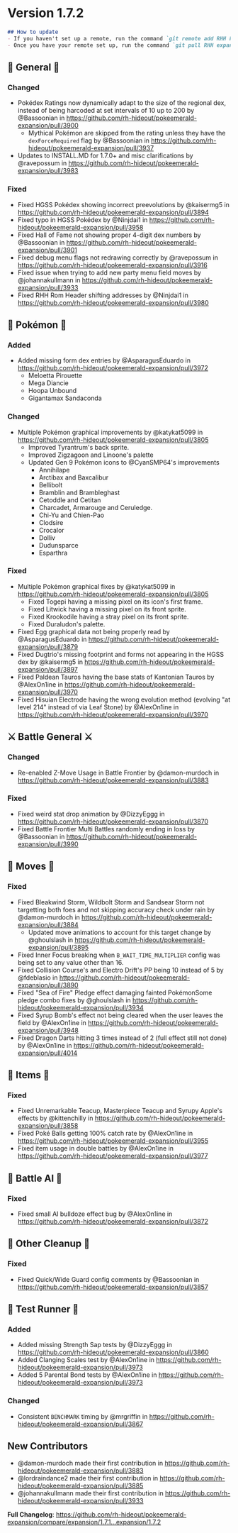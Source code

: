 # Version 1.7.2

```md
## How to update
- If you haven't set up a remote, run the command `git remote add RHH https://github.com/rh-hideout/pokeemerald-expansion`.
- Once you have your remote set up, run the command `git pull RHH expansion/1.7.2`.
```

## 🧬 General 🧬
### Changed
* Pokédex Ratings now dynamically adapt to the size of the regional dex, instead of being harcoded at set intervals of 10 up to 200 by @Bassoonian in https://github.com/rh-hideout/pokeemerald-expansion/pull/3900
    * Mythical Pokémon are skipped from the rating unless they have the `dexForceRequired` flag by @Bassoonian in https://github.com/rh-hideout/pokeemerald-expansion/pull/3937
* Updates to INSTALL.MD for 1.7.0+ and misc clarifications by @ravepossum in https://github.com/rh-hideout/pokeemerald-expansion/pull/3983
### Fixed
* Fixed HGSS Pokédex showing incorrect preevolutions by @kaisermg5 in https://github.com/rh-hideout/pokeemerald-expansion/pull/3894
* Fixed typo in HGSS Pokédex by @Ninjdai1 in https://github.com/rh-hideout/pokeemerald-expansion/pull/3958
* Fixed Hall of Fame not showing proper 4-digit dex numbers by @Bassoonian in https://github.com/rh-hideout/pokeemerald-expansion/pull/3901
* Fixed debug menu flags not redrawing correctly by @ravepossum in https://github.com/rh-hideout/pokeemerald-expansion/pull/3916
* Fixed issue when trying to add new party menu field moves by @johannakullmann in https://github.com/rh-hideout/pokeemerald-expansion/pull/3933
* Fixed RHH Rom Header shifting addresses by @Ninjdai1 in https://github.com/rh-hideout/pokeemerald-expansion/pull/3980

## 🐉 Pokémon 🐉
### Added
* Added missing form dex entries by @AsparagusEduardo in https://github.com/rh-hideout/pokeemerald-expansion/pull/3972
    * Meloetta Pirouette
    * Mega Diancie
    * Hoopa Unbound
    * Gigantamax Sandaconda
### Changed
* Multiple Pokémon graphical improvements by @katykat5099 in https://github.com/rh-hideout/pokeemerald-expansion/pull/3805
    * Improved Tyrantrum's back sprite.
    * Improved Zigzagoon and Linoone's palette
    * Updated Gen 9 Pokémon icons to @CyanSMP64's improvements
        * Annihilape
        * Arctibax and Baxcalibur
        * Bellibolt
        * Bramblin and Brambleghast
        * Cetoddle and Cetitan
        * Charcadet, Armarouge and Ceruledge.
        * Chi-Yu and Chien-Pao
        * Clodsire
        * Crocalor
        * Dolliv
        * Dudunsparce 
        * Esparthra
### Fixed
* Multiple Pokémon graphical fixes by @katykat5099 in https://github.com/rh-hideout/pokeemerald-expansion/pull/3805
    * Fixed Togepi having a missing pixel on its icon's first frame.
    * Fixed Litwick having a missing pixel on its front sprite.
    * Fixed Krookodile having a stray pixel on its front sprite.
    * Fixed Duraludon's palette.
* Fixed Egg graphical data not being properly read by @AsparagusEduardo in https://github.com/rh-hideout/pokeemerald-expansion/pull/3879
* Fixed Dugtrio's missing footprint and forms not appearing in the HGSS dex by @kaisermg5 in https://github.com/rh-hideout/pokeemerald-expansion/pull/3897
* Fixed Paldean Tauros having the base stats of Kantonian Tauros by @AlexOn1ine in https://github.com/rh-hideout/pokeemerald-expansion/pull/3970
* Fixed Hisuian Electrode having the wrong evolution method (evolving "at level 214" instead of via Leaf Stone) by @AlexOn1ine in https://github.com/rh-hideout/pokeemerald-expansion/pull/3970

## ⚔️ Battle General ⚔️ ##
### Changed
* Re-enabled Z-Move Usage in Battle Frontier by @damon-murdoch in https://github.com/rh-hideout/pokeemerald-expansion/pull/3883
### Fixed
* Fixed weird stat drop animation by @DizzyEggg in https://github.com/rh-hideout/pokeemerald-expansion/pull/3870
* Fixed Battle Frontier Multi Battles randomly ending in loss by @Bassoonian in https://github.com/rh-hideout/pokeemerald-expansion/pull/3990

## 🤹 Moves 🤹
### Fixed
* Fixed Bleakwind Storm, Wildbolt Storm and Sandsear Storm not targetting both foes and not skipping accuracy check under rain by @damon-murdoch in https://github.com/rh-hideout/pokeemerald-expansion/pull/3884
    * Updated move animations to account for this target change by @ghoulslash in https://github.com/rh-hideout/pokeemerald-expansion/pull/3895
* Fixed Inner Focus breaking when `B_WAIT_TIME_MULTIPLIER` config was being set to any value other than 16.
* Fixed Collision Course's and Electro Drift's PP being 10 instead of 5 by @fdeblasio in https://github.com/rh-hideout/pokeemerald-expansion/pull/3890
* Fixed "Sea of Fire" Pledge effect damaging fainted PokémonSome pledge combo fixes by @ghoulslash in https://github.com/rh-hideout/pokeemerald-expansion/pull/3934
* Fixed Syrup Bomb's effect not being cleared when the user leaves the field by @AlexOn1ine in https://github.com/rh-hideout/pokeemerald-expansion/pull/3948
* Fixed Dragon Darts hitting 3 times instead of 2 (full effect still not done) by @AlexOn1ine in https://github.com/rh-hideout/pokeemerald-expansion/pull/4014

## 🧶 Items 🧶
### Fixed
* Fixed Unremarkable Teacup, Masterpiece Teacup and Syrupy Apple's effects by @kittenchilly in https://github.com/rh-hideout/pokeemerald-expansion/pull/3858
* Fixed Poké Balls getting 100% catch rate by @AlexOn1ine in https://github.com/rh-hideout/pokeemerald-expansion/pull/3955
* Fixed item usage in double battles by @AlexOn1ine in https://github.com/rh-hideout/pokeemerald-expansion/pull/3977

## 🤖 Battle AI 🤖
### Fixed
* Fixed small AI bulldoze effect bug by @AlexOn1ine in https://github.com/rh-hideout/pokeemerald-expansion/pull/3872

## 🧹 Other Cleanup 🧹
### Fixed
* Fixed Quick/Wide Guard config comments by @Bassoonian in https://github.com/rh-hideout/pokeemerald-expansion/pull/3857

## 🧪 Test Runner 🧪
### Added
* Added missing Strength Sap tests by @DizzyEggg in https://github.com/rh-hideout/pokeemerald-expansion/pull/3860
* Added Clanging Scales test by @AlexOn1ine in https://github.com/rh-hideout/pokeemerald-expansion/pull/3973
* Added 5 Parental Bond tests by @AlexOn1ine in https://github.com/rh-hideout/pokeemerald-expansion/pull/3973
### Changed
* Consistent `BENCHMARK` timing by @mrgriffin in https://github.com/rh-hideout/pokeemerald-expansion/pull/3867

## New Contributors
* @damon-murdoch made their first contribution in https://github.com/rh-hideout/pokeemerald-expansion/pull/3883
* @lordraindance2 made their first contribution in https://github.com/rh-hideout/pokeemerald-expansion/pull/3885
* @johannakullmann made their first contribution in https://github.com/rh-hideout/pokeemerald-expansion/pull/3933

**Full Changelog**: https://github.com/rh-hideout/pokeemerald-expansion/compare/expansion/1.7.1...expansion/1.7.2

<!--Last PR: 3990-->
